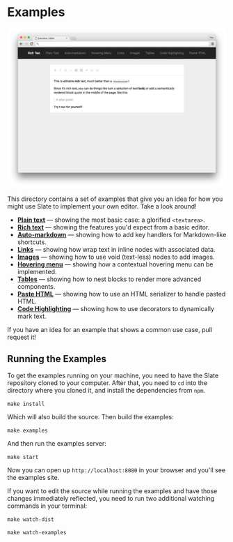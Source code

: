 
# Examples

![](../docs/images/preview.png)

This directory contains a set of examples that give you an idea for how you might use Slate to implement your own editor. Take a look around!

- [**Plain text**](./plain-text) — showing the most basic case: a glorified `<textarea>`.
- [**Rich text**](./rich-text) — showing the features you'd expect from a basic editor.
- [**Auto-markdown**](./auto-markdown) — showing how to add key handlers for Markdown-like shortcuts.
- [**Links**](./links) — showing how wrap text in inline nodes with associated data.
- [**Images**](./images) — showing how to use void (text-less) nodes to add images.
- [**Hovering menu**](./hovering-menu) — showing how a contextual hovering menu can be implemented.
- [**Tables**](./tables) — showing how to nest blocks to render more advanced components.
- [**Paste HTML**](./paste-html) — showing how to use an HTML serializer to handle pasted HTML.
- [**Code Highlighting**](./code-highlighting) — showing how to use decorators to dynamically mark text.

If you have an idea for an example that shows a common use case, pull request it!


## Running the Examples

To get the examples running on your machine, you need to have the Slate repository cloned to your computer. After that, you need to `cd` into the directory where you cloned it, and install the dependencies from `npm`.

```
make install
```

Which will also build the source. Then build the examples:

```
make examples
```

And then run the examples server:

```
make start
```

Now you can open up `http://localhost:8080` in your browser and you'll see the examples site.

If you want to edit the source while running the examples and have those changes immediately reflected, you need to run two additional watching commands in your terminal:

```
make watch-dist
```
```
make watch-examples
```
